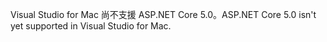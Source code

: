 <span data-ttu-id="f8e15-101">Visual Studio for Mac 尚不支援 ASP.NET Core 5.0。</span><span class="sxs-lookup"><span data-stu-id="f8e15-101">ASP.NET Core 5.0 isn't yet supported in Visual Studio for Mac.</span></span>
